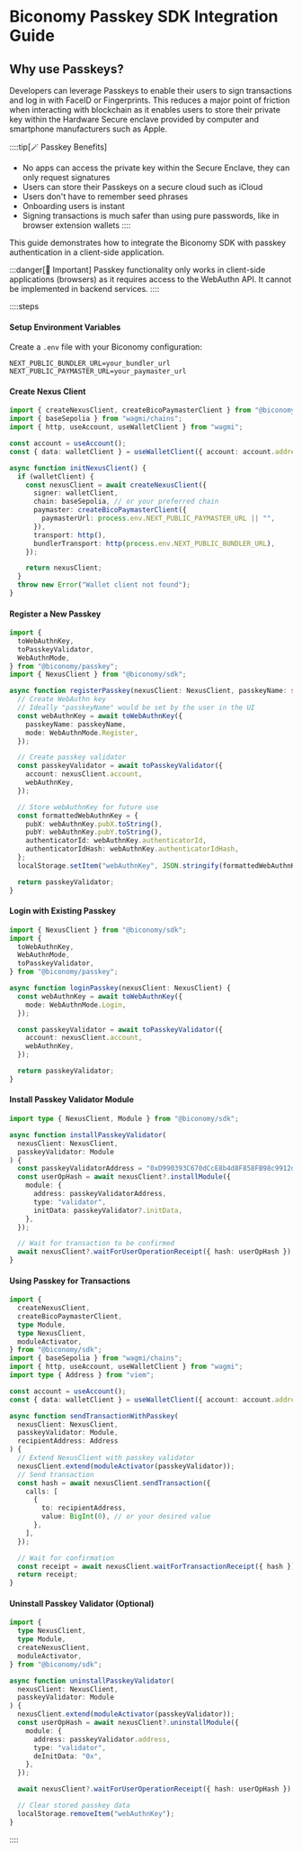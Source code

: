 # Biconomy Passkey SDK Integration Guide

## Why use Passkeys?

Developers can leverage Passkeys to enable their users to sign transactions and log in with FaceID or Fingerprints. This
reduces a major point of friction when interacting with blockchain as it enables users to store their private key within
the Hardware Secure enclave provided by computer and smartphone manufacturers such as Apple.

::::tip[🪄 Passkey Benefits]

- No apps can access the private key within the Secure Enclave, they can only request signatures
- Users can store their Passkeys on a secure cloud such as iCloud
- Users don't have to remember seed phrases
- Onboarding users is instant
- Signing transactions is much safer than using pure passwords, like in browser extension wallets
  ::::

This guide demonstrates how to integrate the Biconomy SDK with passkey authentication in a client-side application.

:::danger[🚨 Important]
Passkey functionality only works in client-side applications (browsers) as it requires access to the WebAuthn API. It cannot be implemented in backend services.
::::

::::steps

#### Setup Environment Variables

Create a `.env` file with your Biconomy configuration:

```
NEXT_PUBLIC_BUNDLER_URL=your_bundler_url
NEXT_PUBLIC_PAYMASTER_URL=your_paymaster_url
```

#### Create Nexus Client

```typescript "
import { createNexusClient, createBicoPaymasterClient } from "@biconomy/sdk";
import { baseSepolia } from "wagmi/chains";
import { http, useAccount, useWalletClient } from "wagmi";

const account = useAccount();
const { data: walletClient } = useWalletClient({ account: account.address });

async function initNexusClient() {
  if (walletClient) {
    const nexusClient = await createNexusClient({
      signer: walletClient,
      chain: baseSepolia, // or your preferred chain
      paymaster: createBicoPaymasterClient({
        paymasterUrl: process.env.NEXT_PUBLIC_PAYMASTER_URL || "",
      }),
      transport: http(),
      bundlerTransport: http(process.env.NEXT_PUBLIC_BUNDLER_URL),
    });

    return nexusClient;
  }
  throw new Error("Wallet client not found");
}
```

#### Register a New Passkey

```typescript
import {
  toWebAuthnKey,
  toPasskeyValidator,
  WebAuthnMode,
} from "@biconomy/passkey";
import { NexusClient } from "@biconomy/sdk";

async function registerPasskey(nexusClient: NexusClient, passkeyName: string) {
  // Create WebAuthn key
  // Ideally "passkeyName" would be set by the user in the UI
  const webAuthnKey = await toWebAuthnKey({
    passkeyName: passkeyName,
    mode: WebAuthnMode.Register,
  });

  // Create passkey validator
  const passkeyValidator = await toPasskeyValidator({
    account: nexusClient.account,
    webAuthnKey,
  });

  // Store webAuthnKey for future use
  const formattedWebAuthnKey = {
    pubX: webAuthnKey.pubX.toString(),
    pubY: webAuthnKey.pubY.toString(),
    authenticatorId: webAuthnKey.authenticatorId,
    authenticatorIdHash: webAuthnKey.authenticatorIdHash,
  };
  localStorage.setItem("webAuthnKey", JSON.stringify(formattedWebAuthnKey));

  return passkeyValidator;
}
```

#### Login with Existing Passkey

```typescript
import { NexusClient } from "@biconomy/sdk";
import {
  toWebAuthnKey,
  WebAuthnMode,
  toPasskeyValidator,
} from "@biconomy/passkey";

async function loginPasskey(nexusClient: NexusClient) {
  const webAuthnKey = await toWebAuthnKey({
    mode: WebAuthnMode.Login,
  });

  const passkeyValidator = await toPasskeyValidator({
    account: nexusClient.account,
    webAuthnKey,
  });

  return passkeyValidator;
}
```

#### Install Passkey Validator Module

```typescript
import type { NexusClient, Module } from "@biconomy/sdk";

async function installPasskeyValidator(
  nexusClient: NexusClient,
  passkeyValidator: Module
) {
  const passkeyValidatorAddress = "0xD990393C670dCcE8b4d8F858FB98c9912dBFAa06";
  const userOpHash = await nexusClient?.installModule({
    module: {
      address: passkeyValidatorAddress,
      type: "validator",
      initData: passkeyValidator?.initData,
    },
  });

  // Wait for transaction to be confirmed
  await nexusClient?.waitForUserOperationReceipt({ hash: userOpHash });
}
```

#### Using Passkey for Transactions

```typescript
import {
  createNexusClient,
  createBicoPaymasterClient,
  type Module,
  type NexusClient,
  moduleActivator,
} from "@biconomy/sdk";
import { baseSepolia } from "wagmi/chains";
import { http, useAccount, useWalletClient } from "wagmi";
import type { Address } from "viem";

const account = useAccount();
const { data: walletClient } = useWalletClient({ account: account.address });

async function sendTransactionWithPasskey(
  nexusClient: NexusClient,
  passkeyValidator: Module,
  recipientAddress: Address
) {
  // Extend NexusClient with passkey validator
  nexusClient.extend(moduleActivator(passkeyValidator));
  // Send transaction
  const hash = await nexusClient.sendTransaction({
    calls: [
      {
        to: recipientAddress,
        value: BigInt(0), // or your desired value
      },
    ],
  });

  // Wait for confirmation
  const receipt = await nexusClient.waitForTransactionReceipt({ hash });
  return receipt;
}
```

#### Uninstall Passkey Validator (Optional)

```typescript
import {
  type NexusClient,
  type Module,
  createNexusClient,
  moduleActivator,
} from "@biconomy/sdk";

async function uninstallPasskeyValidator(
  nexusClient: NexusClient,
  passkeyValidator: Module
) {
  nexusClient.extend(moduleActivator(passkeyValidator));
  const userOpHash = await nexusClient?.uninstallModule({
    module: {
      address: passkeyValidator.address,
      type: "validator",
      deInitData: "0x",
    },
  });

  await nexusClient?.waitForUserOperationReceipt({ hash: userOpHash });

  // Clear stored passkey data
  localStorage.removeItem("webAuthnKey");
}
```

::::
